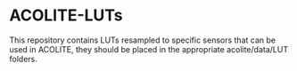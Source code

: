 # ACOLITE-LUTs
This repository contains LUTs resampled to specific sensors that can be used in ACOLITE, they should be placed in the appropriate acolite/data/LUT folders.
